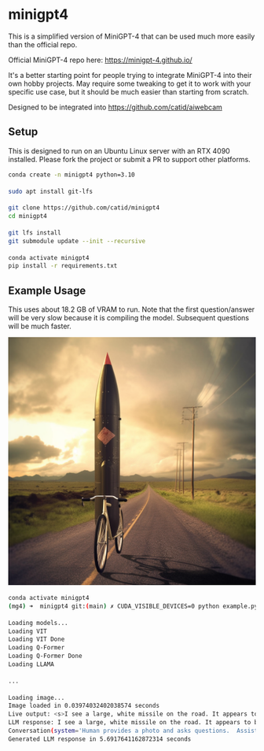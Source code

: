 # minigpt4

This is a simplified version of MiniGPT-4 that can be used much more easily than the official repo.

Official MiniGPT-4 repo here: https://minigpt-4.github.io/

It's a better starting point for people trying to integrate MiniGPT-4 into their own hobby projects.  May require some tweaking to get it to work with your specific use case, but it should be much easier than starting from scratch.

Designed to be integrated into https://github.com/catid/aiwebcam

## Setup

This is designed to run on an Ubuntu Linux server with an RTX 4090 installed.  Please fork the project or submit a PR to support other platforms.

```bash
conda create -n minigpt4 python=3.10

sudo apt install git-lfs

git clone https://github.com/catid/minigpt4
cd minigpt4

git lfs install
git submodule update --init --recursive

conda activate minigpt4
pip install -r requirements.txt
```

## Example Usage

This uses about 18.2 GB of VRAM to run.  Note that the first question/answer will be very slow because it is compiling the model.  Subsequent questions will be much faster.

![Example Image](icbm_bicycle.png)

```bash
conda activate minigpt4
(mg4) ➜  minigpt4 git:(main) ✗ CUDA_VISIBLE_DEVICES=0 python example.py

Loading models...
Loading VIT
Loading VIT Done
Loading Q-Former
Loading Q-Former Done
Loading LLAMA

...

Loading image...
Image loaded in 0.03974032402038574 seconds
Live output: <s>I see a large, white missile on the road. It appears to be made of metal and has a pointed nose and tail. It is sitting on the ground, leaning against a road sign. The sign says "Danger: Missile Ahead". There is a cloudy sky in the background.###
LLM response: I see a large, white missile on the road. It appears to be made of metal and has a pointed nose and tail. It is sitting on the ground, leaning against a road sign. The sign says "Danger: Missile Ahead". There is a cloudy sky in the background.
Conversation(system='Human provides a photo and asks questions.  Assistant answers the questions honestly and simply.', roles=('Human', 'Assistant'), messages=[['Human', '<Img><ImageHere></Img> Tell me what you see on the road.'], ['Assistant', 'I see a large, white missile on the road. It appears to be made of metal and has a pointed nose and tail. It is sitting on the ground, leaning against a road sign. The sign says "Danger: Missile Ahead". There is a cloudy sky in the background.']], offset=2, sep_style=<SeparatorStyle.SINGLE: 1>, sep='###', sep2=None, skip_next=False, conv_id=None)
Generated LLM response in 5.6917641162872314 seconds
```

